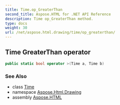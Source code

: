 ```yaml
---
title: Time.op_GreaterThan
second_title: Aspose.HTML for .NET API Reference
description: Time op_GreaterThan method. 
type: docs
weight: 30
url: /net/aspose.html.drawing/time/op_greaterthan/
---
```

## Time GreaterThan operator

```csharp
public static bool operator >(Time a, Time b)
```

### See Also

* class [Time](../)
* namespace [Aspose.Html.Drawing](../../../aspose.html.drawing/)
* assembly [Aspose.HTML](../../../)
